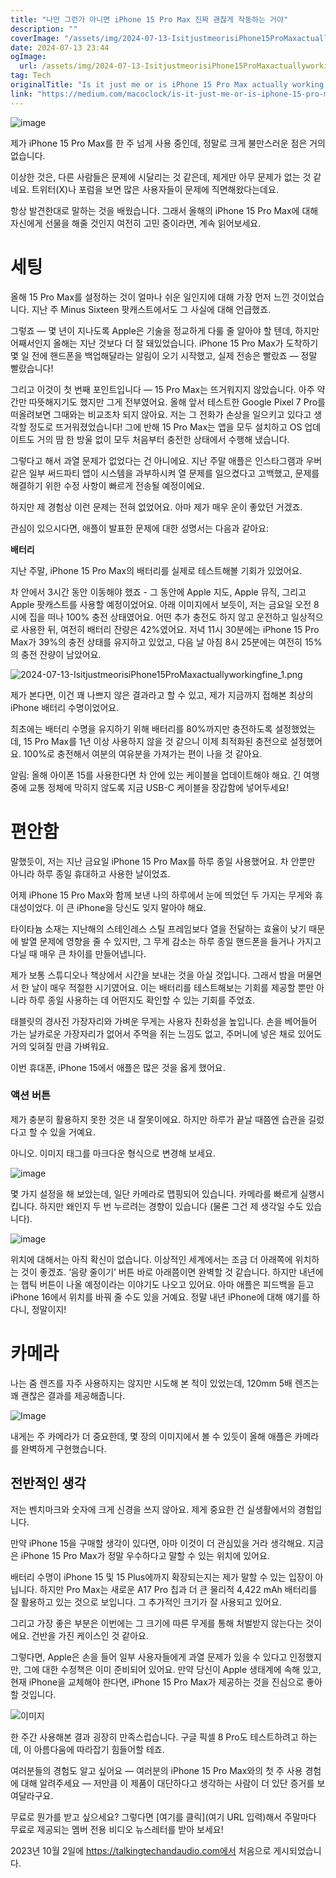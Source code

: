 ```yaml
---
title: "나만 그런가 아니면 iPhone 15 Pro Max 진짜 괜찮게 작동하는 거야"
description: ""
coverImage: "/assets/img/2024-07-13-IsitjustmeorisiPhone15ProMaxactuallyworkingfine_0.png"
date: 2024-07-13 23:44
ogImage: 
  url: /assets/img/2024-07-13-IsitjustmeorisiPhone15ProMaxactuallyworkingfine_0.png
tag: Tech
originalTitle: "Is it just me or is iPhone 15 Pro Max actually working fine?"
link: "https://medium.com/macoclock/is-it-just-me-or-is-iphone-15-pro-max-actually-working-fine-35905cf30ff6"
---
```



![image](/assets/img/2024-07-13-IsitjustmeorisiPhone15ProMaxactuallyworkingfine_0.png)

제가 iPhone 15 Pro Max를 한 주 넘게 사용 중인데, 정말로 크게 불만스러운 점은 거의 없습니다.

이상한 것은, 다른 사람들은 문제에 시달리는 것 같은데, 제게만 아무 문제가 없는 것 같네요. 트위터(X)나 포럼을 보면 많은 사용자들이 문제에 직면해왔다는데요.

항상 발견한대로 말하는 것을 배웠습니다. 그래서 올해의 iPhone 15 Pro Max에 대해 자신에게 선물을 해줄 것인지 여전히 고민 중이라면, 계속 읽어보세요.

<div class="content-ad"></div>

# 세팅

올해 15 Pro Max를 설정하는 것이 얼마나 쉬운 일인지에 대해 가장 먼저 느낀 것이었습니다. 지난 주 Minus Sixteen 팟캐스트에서도 그 사실에 대해 언급했죠.

그렇죠 — 몇 년이 지나도록 Apple은 기술을 정교하게 다룰 줄 알아야 할 텐데, 하지만 어째서인지 올해는 지난 것보다 더 잘 돼있었습니다. iPhone 15 Pro Max가 도착하기 몇 일 전에 핸드폰을 백업해달라는 알림이 오기 시작했고, 실제 전송은 빨랐죠 — 정말 빨랐습니다!

그리고 이것이 첫 번째 포인트입니다 — 15 Pro Max는 뜨거워지지 않았습니다. 아주 약간만 따뜻해지기도 했지만 그게 전부였어요. 올해 앞서 테스트한 Google Pixel 7 Pro를 떠올려보면 그때와는 비교조차 되지 않아요. 저는 그 전화가 손상을 일으키고 있다고 생각할 정도로 뜨거워졌었습니다! 그에 반해 15 Pro Max는 앱을 모두 설치하고 OS 업데이트도 거의 땀 한 방울 없이 모두 처음부터 충전한 상태에서 수행해 냈습니다.

<div class="content-ad"></div>

그렇다고 해서 과열 문제가 없었다는 건 아니에요. 지난 주말 애플은 인스타그램과 우버 같은 일부 써드파티 앱이 시스템을 과부하시켜 열 문제를 일으켰다고 고백했고, 문제를 해결하기 위한 수정 사항이 빠르게 전송될 예정이에요.

하지만 제 경험상 이런 문제는 전혀 없었어요. 아마 제가 매우 운이 좋았던 거겠죠.

관심이 있으시다면, 애플이 발표한 문제에 대한 성명서는 다음과 같아요:

**배터리**

<div class="content-ad"></div>

지난 주말, iPhone 15 Pro Max의 배터리를 실제로 테스트해볼 기회가 있었어요.

차 안에서 3시간 동안 이동해야 했죠 - 그 동안에 Apple 지도, Apple 뮤직, 그리고 Apple 팟캐스트를 사용할 예정이었어요. 아래 이미지에서 보듯이, 저는 금요일 오전 8시에 집을 떠나 100% 충전 상태였어요. 어떤 추가 충전도 하지 않고 운전하고 일상적으로 사용한 뒤, 여전히 배터리 잔량은 42%였어요. 저녁 11시 30분에는 iPhone 15 Pro Max가 39%의 충전 상태를 유지하고 있었고, 다음 날 아침 8시 25분에는 여전히 15%의 충전 잔량이 남았어요.

![2024-07-13-IsitjustmeorisiPhone15ProMaxactuallyworkingfine_1.png](https://yourwebsite.com/assets/img/2024-07-13-IsitjustmeorisiPhone15ProMaxactuallyworkingfine_1.png)

제가 본다면, 이건 꽤 나쁘지 않은 결과라고 할 수 있고, 제가 지금까지 접해본 최상의 iPhone 배터리 수명이었어요.

<div class="content-ad"></div>

최초에는 배터리 수명을 유지하기 위해 배터리를 80%까지만 충전하도록 설정했었는데, 15 Pro Max를 1년 이상 사용하지 않을 것 같으니 이제 최적화된 충전으로 설정했어요. 100%로 충전해서 여분의 여유분을 가져가는 편이 나을 것 같아요.

알림: 올해 아이폰 15를 사용한다면 차 안에 있는 케이블을 업데이트해야 해요. 긴 여행 중에 교통 정체에 막히지 않도록 지금 USB-C 케이블을 장갑함에 넣어두세요!

# 편안함

말했듯이, 저는 지난 금요일 iPhone 15 Pro Max를 하루 종일 사용했어요. 차 안뿐만 아니라 하루 종일 휴대하고 사용한 날이었죠.

<div class="content-ad"></div>

어제 iPhone 15 Pro Max와 함께 보낸 나의 하루에서 눈에 띄었던 두 가지는 무게와 휴대성이었다. 이 큰 iPhone을 당신도 잊지 말아야 해요. 

타이타늄 소재는 지난해의 스테인레스 스틸 프레임보다 열을 전달하는 효율이 낮기 때문에 발열 문제에 영향을 줄 수 있지만, 그 무게 감소는 하루 종일 핸드폰을 들거나 가지고 다닐 때 매우 큰 차이를 만들어냅니다.

제가 보통 스튜디오나 책상에서 시간을 보내는 것을 아실 것입니다. 그래서 밤을 머물면서 한 날이 매우 적절한 시기였어요. 이는 배터리를 테스트해보는 기회를 제공할 뿐만 아니라 하루 종일 사용하는 데 어떤지도 확인할 수 있는 기회를 주었죠.

<div class="content-ad"></div>

태블릿의 경사진 가장자리와 가벼운 무게는 사용자 친화성을 높입니다. 손을 베어들어 가는 날카로운 가장자리가 없어서 주먹을 쥐는 느낌도 없고, 주머니에 넣은 채로 있어도 거의 잊혀질 만큼 가벼워요.

이번 휴대폰, iPhone 15에서 애플은 많은 것을 옳게 했어요.

### 액션 버튼

제가 충분히 활용하지 못한 것은 내 잘못이에요. 하지만 하루가 끝날 때쯤엔 습관을 길렀다고 할 수 있을 거예요.

<div class="content-ad"></div>

아니오. 이미지 태그를 마크다운 형식으로 변경해 보세요.

![image](/assets/img/2024-07-13-IsitjustmeorisiPhone15ProMaxactuallyworkingfine_3.png)

몇 가지 설정을 해 보았는데, 일단 카메라로 맵핑되어 있습니다. 카메라를 빠르게 실행시킵니다. 하지만 왜인지 두 번 누르려는 경향이 있습니다 (물론 그건 제 생각일 수도 있습니다).

![image](/assets/img/2024-07-13-IsitjustmeorisiPhone15ProMaxactuallyworkingfine_4.png)

위치에 대해서는 아직 확신이 없습니다. 이상적인 세계에서는 조금 더 아래쪽에 위치하는 것이 좋겠죠. ‘음량 줄이기’ 버튼 바로 아래쯤이면 완벽할 것 같습니다. 하지만 내년에는 햅틱 버튼이 나올 예정이라는 이야기도 나오고 있어요. 아마 애플은 피드백을 듣고 iPhone 16에서 위치를 바꿔 줄 수도 있을 거예요. 정말 내년 iPhone에 대해 얘기를 하다니, 정말이지!

<div class="content-ad"></div>

# 카메라

나는 줌 렌즈를 자주 사용하지는 않지만 시도해 본 적이 있었는데, 120mm 5배 렌즈는 꽤 괜찮은 결과를 제공해줍니다.

![Image](/assets/img/2024-07-13-IsitjustmeorisiPhone15ProMaxactuallyworkingfine_5.png)

내게는 주 카메라가 더 중요한데, 몇 장의 이미지에서 볼 수 있듯이 올해 애플은 카메라를 완벽하게 구현했습니다.

<div class="content-ad"></div>

## 전반적인 생각

저는 벤치마크와 숫자에 크게 신경을 쓰지 않아요. 제게 중요한 건 실생활에서의 경험입니다.

<div class="content-ad"></div>

만약 iPhone 15을 구매할 생각이 있다면, 아마 이것이 더 관심있을 거라 생각해요. 지금은 iPhone 15 Pro Max가 정말 우수하다고 말할 수 있는 위치에 있어요.

배터리 수명이 iPhone 15 및 15 Plus에까지 확장되는지는 제가 말할 수 있는 입장이 아닙니다. 하지만 Pro Max는 새로운 A17 Pro 칩과 더 큰 물리적 4,422 mAh 배터리를 잘 활용하고 있는 것으로 보입니다. 그 추가적인 크기가 잘 사용되고 있어요.

그리고 가장 좋은 부분은 이번에는 그 크기에 따른 무게를 통해 처벌받지 않는다는 것이에요. 건반을 가진 케이스인 것 같아요.

그렇다면, Apple은 손을 들어 일부 사용자들에게 과열 문제가 있을 수 있다고 인정했지만, 그에 대한 수정책은 이미 준비되어 있어요. 만약 당신이 Apple 생태계에 속해 있고, 현재 iPhone을 교체해야 한다면, iPhone 15 Pro Max가 제공하는 것을 진심으로 좋아할 것입니다.

<div class="content-ad"></div>

![이미지](/assets/img/2024-07-13-IsitjustmeorisiPhone15ProMaxactuallyworkingfine_8.png)

한 주간 사용해본 결과 굉장히 만족스럽습니다. 구글 픽셀 8 Pro도 테스트하려고 하는데, 이 아름다움에 따라잡기 힘들어할 테죠.

여러분들의 경험도 알고 싶어요 — 여러분의 iPhone 15 Pro Max와의 첫 주 사용 경험에 대해 알려주세요 — 저만큼 이 제품이 대단하다고 생각하는 사람이 더 있단 증거를 보여달라구요.

무료로 뭔가를 받고 싶으세요? 그렇다면 [여기를 클릭](여기 URL 입력)해서 주말마다 무료로 제공되는 멤버 전용 비디오 뉴스레터를 받아 보세요!

<div class="content-ad"></div>

2023년 10월 2일에 https://talkingtechandaudio.com에서 처음으로 게시되었습니다.